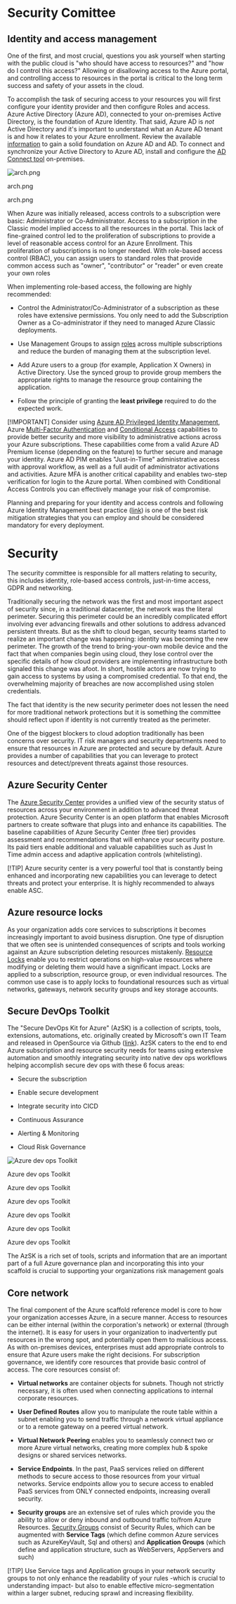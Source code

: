 Security Comittee
=================

Identity and access management
------------------------------

One of the first, and most crucial, questions you ask yourself when starting
with the public cloud is "who should have access to resources?" and "how do I
control this access?" Allowing or disallowing access to the Azure portal, and
controlling access to resources in the portal is critical to the long term
success and safety of your assets in the cloud.

To accomplish the task of securing access to your resources you will first
configure your identity provider and then configure Roles and access. Azure
Active Directory (Azure AD), connected to your on-premises Active Directory, is
the foundation of Azure Identity. That said, Azure AD is *not* Active Directory
and it's important to understand what an Azure AD tenant is and how it relates
to your Azure enrollment. Review the available
[information](https://github.com/rdendtler/architecture-center/blob/eca/scaffold-v2/docs/cloud-adoption/getting-started/azure-resource-access.md)
to gain a solid foundation on Azure AD and AD. To connect and synchronize your
Active Directory to Azure AD, install and configure the [AD Connect
tool](https://github.com/rdendtler/architecture-center/blob/eca/scaffold-v2/azure/active-directory/connect/active-directory-aadconnect)
on-premises.

![arch.png](media/1d1b7f5ef50d3d2961e145f487dfd1fa.png)

arch.png

arch.png

When Azure was initially released, access controls to a subscription were basic:
Administrator or Co-Administrator. Access to a subscription in the Classic model
implied access to all the resources in the portal. This lack of fine-grained
control led to the proliferation of subscriptions to provide a level of
reasonable access control for an Azure Enrollment. This proliferation of
subscriptions is no longer needed. With role-based access control (RBAC), you
can assign users to standard roles that provide common access such as "owner",
"contributor" or "reader" or even create your own roles

When implementing role-based access, the following are highly recommended:

-   Control the Administrator/Co-Administrator of a subscription as these roles
    have extensive permissions. You only need to add the Subscription Owner as a
    Co-administrator if they need to managed Azure Classic deployments.

-   Use Management Groups to assign
    [roles](https://github.com/rdendtler/architecture-center/blob/eca/scaffold-v2/azure/azure-resource-manager/management-groups-overview#management-group-access)
    across multiple subscriptions and reduce the burden of managing them at the
    subscription level.

-   Add Azure users to a group (for example, Application X Owners) in Active
    Directory. Use the synced group to provide group members the appropriate
    rights to manage the resource group containing the application.

-   Follow the principle of granting the **least privilege** required to do the
    expected work.

[!IMPORTANT] Consider using [Azure AD Privileged Identity
Management](https://github.com/rdendtler/architecture-center/blob/eca/scaffold-v2/azure/active-directory/privileged-identity-management/pim-configure),
Azure [Multi-Factor
Authentication](https://github.com/rdendtler/architecture-center/blob/eca/scaffold-v2/azure/active-directory/authentication/howto-mfa-getstarted)
and [Conditional
Access](https://github.com/rdendtler/architecture-center/blob/eca/scaffold-v2/azure/active-directory/active-directory-conditional-access-azure-portal)
capabilities to provide better security and more visibility to administrative
actions across your Azure subscriptions. These capabilities come from a valid
Azure AD Premium license (depending on the feature) to further secure and manage
your identity. Azure AD PIM enables "Just-in-Time" administrative access with
approval workflow, as well as a full audit of administrator activations and
activities. Azure MFA is another critical capability and enables two-step
verification for login to the Azure portal. When combined with Conditional
Access Controls you can effectively manage your risk of compromise.

Planning and preparing for your identity and access controls and following Azure
Identity Management best practice
([link](https://github.com/rdendtler/architecture-center/blob/eca/scaffold-v2/azure/security/azure-security-identity-management-best-practices))
is one of the best risk mitigation strategies that you can employ and should be
considered mandatory for every deployment.

Security
========

The security committee is responsible for all matters relating to security, this
includes identity, role-based access controls, just-in-time access, GDPR and
networking.

Traditionally securing the network was the first and most important aspect of
security since, in a traditional datacenter, the network was the literal
perimeter. Securing this perimeter could be an incredibly complicated effort
involving ever advancing firewalls and other solutions to address advanced
persistent threats. But as the shift to cloud began, security teams started to
realize an important change was happening: identity was becoming the new
perimeter. The growth of the trend to bring-your-own mobile device and the fact
that when companies begin using cloud, they lose control over the specific
details of how cloud providers are implementing infrastructure both signaled
this change was afoot. In short, hostile actors are now trying to gain access to
systems by using a compromised credential. To that end, the overwhelming
majority of breaches are now accomplished using stolen credentials.

The fact that identity is the new security perimeter does not lessen the need
for more traditional network protections but it is something the committee
should reflect upon if identity is not currently treated as the perimeter.

One of the biggest blockers to cloud adoption traditionally has been concerns
over security. IT risk managers and security departments need to ensure that
resources in Azure are protected and secure by default. Azure provides a number
of capabilities that you can leverage to protect resources and detect/prevent
threats against those resources.

Azure Security Center
---------------------

The [Azure Security
Center](https://github.com/rdendtler/architecture-center/blob/eca/scaffold-v2/azure/security-center/security-center-intro)
provides a unified view of the security status of resources across your
environment in addition to advanced threat protection. Azure Security Center is
an open platform that enables Microsoft partners to create software that plugs
into and enhance its capabilities. The baseline capabilities of Azure Security
Center (free tier) provides assessment and recommendations that will enhance
your security posture. Its paid tiers enable additional and valuable
capabilities such as Just In Time admin access and adaptive application controls
(whitelisting).

[!TIP] Azure security center is a very powerful tool that is constantly being
enhanced and incorporating new capabilities you can leverage to detect threats
and protect your enterprise. It is highly recommended to always enable ASC.

Azure resource locks
--------------------

As your organization adds core services to subscriptions it becomes increasingly
important to avoid business disruption. One type of disruption that we often see
is unintended consequences of scripts and tools working against an Azure
subscription deleting resources mistakenly. [Resource
Locks](https://github.com/rdendtler/architecture-center/blob/eca/scaffold-v2/azure/azure-resource-manager/resource-group-lock-resources)
enable you to restrict operations on high-value resources where modifying or
deleting them would have a significant impact. Locks are applied to a
subscription, resource group, or even individual resources. The common use case
is to apply locks to foundational resources such as virtual networks, gateways,
network security groups and key storage accounts.

Secure DevOps Toolkit
---------------------

The "Secure DevOps Kit for Azure" (AzSK) is a collection of scripts, tools,
extensions, automations, etc. originally created by Microsoft's own IT Team and
released in OpenSource via Github
([link](https://github.com/azsk/DevOpsKit-docs)). AzSK caters to the end to end
Azure subscription and resource security needs for teams using extensive
automation and smoothly integrating security into native dev ops workflows
helping accomplish secure dev ops with these 6 focus areas:

-   Secure the subscription

-   Enable secure development

-   Integrate security into CICD

-   Continuous Assurance

-   Alerting & Monitoring

-   Cloud Risk Governance

![Azure dev ops Toolkit](media/e8852680f29a50d7415bf3b6a720cfc9.png)

Azure dev ops Toolkit

Azure dev ops Toolkit

Azure dev ops Toolkit

Azure dev ops Toolkit

Azure dev ops Toolkit

Azure dev ops Toolkit

The AzSK is a rich set of tools, scripts and information that are an important
part of a full Azure governance plan and incorporating this into your scaffold
is crucial to supporting your organizations risk management goals

Core network
------------

The final component of the Azure scaffold reference model is core to how your
organization accesses Azure, in a secure manner. Access to resources can be
either internal (within the corporation's network) or external (through the
internet). It is easy for users in your organization to inadvertently put
resources in the wrong spot, and potentially open them to malicious access. As
with on-premises devices, enterprises must add appropriate controls to ensure
that Azure users make the right decisions. For subscription governance, we
identify core resources that provide basic control of access. The core resources
consist of:

-   **Virtual networks** are container objects for subnets. Though not strictly
    necessary, it is often used when connecting applications to internal
    corporate resources.

-   **User Defined Routes** allow you to manipulate the route table within a
    subnet enabling you to send traffic through a network virtual appliance or
    to a remote gateway on a peered virtual network.

-   **Virtual Network Peering** enables you to seamlessly connect two or more
    Azure virtual networks, creating more complex hub & spoke designs or shared
    services networks.

-   **Service Endpoints**. In the past, PaaS services relied on different
    methods to secure access to those resources from your virtual networks.
    Service endpoints allow you to secure access to enabled PaaS services from
    ONLY connected endpoints, increasing overall security.

-   **Security groups** are an extensive set of rules which provide you the
    ability to allow or deny inbound and outbound traffic to/from Azure
    Resources. [Security
    Groups](https://github.com/rdendtler/architecture-center/blob/eca/scaffold-v2/azure/virtual-network/security-overview)
    consist of Security Rules, which can be augmented with **Service Tags**
    (which define common Azure services such as AzureKeyVault, Sql and others)
    and **Application Groups** (which define and application structure, such as
    WebServers, AppServers and such)

[!TIP] Use Service tags and Application groups in your network security groups
to not only enhance the readability of your rules -which is crucial to
understanding impact- but also to enable effective micro-segmentation within a
larger subnet, reducing sprawl and increasing flexibility.
